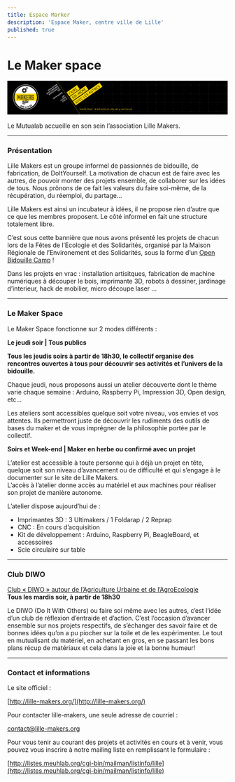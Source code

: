 ```yaml
---
title: Espace Marker
description: 'Espace Maker, centre ville de Lille'
published: true
---
```



# Le Maker space

![banniere lille makers](images/makers/banniere-lille-makers.png)

Le Mutualab accueille en son sein l’association Lille Makers.

---
### Présentation

Lille Makers est un groupe informel de passionnés de bidouille, de fabrication, de DoItYourself. La motivation de chacun est de faire avec les autres, de pouvoir monter des projets ensemble, de collaborer sur les idées de tous. Nous prônons de ce fait les valeurs du faire soi-même, de la récupération, du réemploi, du partage…

Lille Makers est ainsi un incubateur à idées, il ne propose rien d’autre que ce que les membres proposent. Le côté informel en fait une structure totalement libre.

C’est sous cette bannière que nous avons présenté les projets de chacun lors de la Fêtes de l’Ecologie et des Solidarités, organisé par la Maison Régionale de l’Environement et des Solidarités, sous la forme d’un [Open Bidouille Camp](http://lille-makers.org/2015/06/open-bidouille-camp-lille-3/) !

Dans les projets en vrac : installation artisitques, fabrication de machine numériques à découper le bois, imprimante 3D, robots à dessiner, jardinage d’interieur, hack de mobilier, micro découpe laser …

---
### Le Maker Space

Le Maker Space fonctionne sur 2 modes différents :

**Le jeudi soir | Tous publics**

**Tous les jeudis soirs à partir de 18h30, le collectif organise des rencontres ouvertes à tous pour découvrir ses activités et l’univers de la bidouille.**

Chaque jeudi, nous proposons aussi un atelier découverte dont le thème varie chaque semaine : Arduino, Raspberry Pi, Impression 3D, Open design, etc…

Les ateliers sont accessibles quelque soit votre niveau, vos envies et vos attentes. Ils permettront juste de découvrir les rudiments des outils de bases du maker et de vous imprégner de la philosophie portée par le collectif.

**Soirs et Week-end | Maker en herbe ou confirmé avec un projet**

L’atelier est accessible à toute personne qui à déjà un projet en tête, quelque soit son niveau d’avancement ou de difficulté et qui s’engage à le documenter sur le site de Lille Makers.  
L’accès à l’atelier donne accès au matériel et aux machines pour réaliser son projet de manière autonome.

L’atelier dispose aujourd’hui de :

- Imprimantes 3D : 3 Ultimakers / 1 Foldarap / 2 Reprap
- CNC : En cours d’acquisition
- Kit de développement : Arduino, Raspberry Pi, BeagleBoard, et accessoires
- Scie circulaire sur table

___
### Club DIWO

[Club « DIWO » autour de l’Agriculture Urbaine et de l’AgroEcologie](http://lille-makers.org/2014/03/club-diwo-autour-de-lagriculture-urbaine-et-de-lagroecologie/)  
**Tous les mardis soir, à partir de 18h30**

Le DIWO (Do It With Others) ou faire soi même avec les autres, c’est l’idée d’un club de réflexion d’entraide et d’action. C’est l’occasion d’avancer ensemble sur nos projets respectifs, de s’échanger des savoir faire et de bonnes idées qu’on a pu piocher sur la toile et de les expérimenter. Le tout en mutualisant du matériel, en achetant en gros, en se passant les bons plans récup de matériaux et cela dans la joie et la bonne humeur!

___
### Contact et informations

Le site officiel :

[http://lille-makers.org/](http://lille-makers.org/)

Pour contacter lille-makers, une seule adresse de courriel :

[contact@lille-makers.org](mailto:contact@lille-makers.org)

Pour vous tenir au courant des projets et activités en cours et à venir, vous pouvez vous inscrire à notre mailing liste en remplissant le formulaire :

[http://listes.meuhlab.org/cgi-bin/mailman/listinfo/lille](http://listes.meuhlab.org/cgi-bin/mailman/listinfo/lille)
